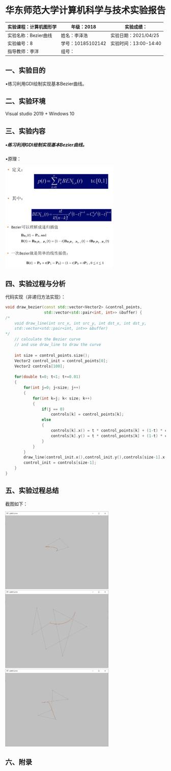 # 华东师范大学计算机科学与技术实验报告

| 实验课程：计算机图形学 | 年级：2018        | 实验成绩：            |
| ---------------------- | ----------------- | --------------------- |
| 实验名称：Bezier曲线   | 姓名：李泽浩      | 实验日期：2021/04/25  |
| 实验编号：8            | 学号：10185102142 | 实验时间：13:00-14:40 |
| 指导教师：李洋         | 组号：            |                       |

## 一、实验目的

•练习利用GDI绘制实现基本Bezier曲线。



## 二、实验环境

Visual studio 2019 + Windows 10



## 三、实验内容

##### •练习利用GDI绘制实现基本Bezier曲线。

•原理：

<img src="LAB8.assets/截屏2021-04-27 上午10.07.46.png" alt="截屏2021-04-27 上午10.07.46" style="zoom:33%;" /><img src="LAB8.assets/截屏2021-04-27 上午10.08.01.png" alt="截屏2021-04-27 上午10.08.01" style="zoom:33%;" />





## 四、实验过程与分析

代码实现（非递归方法实现）：

```c++
void draw_bezier(const std::vector<Vector2> &control_points,
                 std::vector<std::pair<int, int>> &buffer) {
/*
	void draw_line(int src_x, int src_y, int dst_x, int dst_y,
	std::vector<std::pair<int, int>> &buffer)
*/
    // calculate the Bezier curve
    // and use draw_line to draw the curve
    
    int size = control_points.size();
    Vector2 control_init = control_points[0];
    Vector2 controls[100];
    
    for(double t=0; t<1; t+=0.01)
    {
        for(int j=0; j<size; j++)
        {
            for(int k=j; k< size; k++)
            {
                if(j == 0)
                    controls[k] = control_points[k];
                else
                {
                    controls[k].x() = t * control_points[k] + (1-t) * controls[k-1].x();
                    controls[k].y() = t * control_points[k] + (1-t) * controls[k-1].y();
                }
            }
        }
        draw_line(control_init.x(),control_init.y(),controls[size-1].x(),controls[size-1].y(),buffer);
        control_init = controls[size-1];
    }
}
```



## 五、实验过程总结

截图如下：

<img src="LAB8.assets/251F8C27CE33AC0FD9AF04FAA759E9F5.png" alt="251F8C27CE33AC0FD9AF04FAA759E9F5" style="zoom:33%;" />

<img src="LAB8.assets/3BE84ED0F4FAC08D0A7D69822FCFD8D2.png" alt="3BE84ED0F4FAC08D0A7D69822FCFD8D2" style="zoom:33%;" />

<img src="LAB8.assets/76579C3CA765B6E32724AA896FF0BD12.png" alt="76579C3CA765B6E32724AA896FF0BD12" style="zoom:33%;" />



## 六、附录





